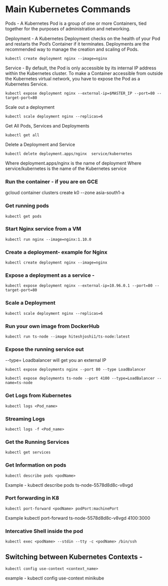# Main Kubernetes Commands

Pods -
A Kubernetes Pod is a group of one or more Containers, tied together for the purposes of administration and networking.

Deployment -
A Kubernetes Deployment checks on the health of your Pod and restarts the Pod’s Container if it terminates. Deployments are the recommended way to manage the creation and scaling of Pods.

```
kubectl create deployment nginx --image=nginx
```

Service -
By default, the Pod is only accessible by its internal IP address within the Kubernetes cluster. To make a Container accessible from outside the Kubernetes virtual network, you have to expose the Pod as a Kubernetes Service.

```
kubectl expose deployment nginx --external-ip=$MASTER_IP --port=80 --target-port=80
```

Scale out a deployment

```
kubectl scale deployment nginx --replicas=6
```

Get All Pods, Services and Deployments

```
kubectl get all
```

Delete a Deployment and Service

```
kubectl delete deployment.apps/nginx  service/kubernetes
```

Where deployment.apps/nginx is the name of deployment
Where service/kubernetes is the name of the Kubernetes service

### Run the container - if you are on GCE

gcloud container clusters create k0 --zone asia-south1-a

### Get running pods

```
kubectl get pods
```

### Start Nginx service from a VM

```
kubectl run nginx --image=nginx:1.10.0
```

### Create a deployment- example for Nginx

```
kubectl create deployment nginx --image=nginx
```

### Expose a deployment as a service -

```
kubectl expose deployment nginx --external-ip=10.96.0.1 --port=80 --target-port=80
```

### Scale a Deployment

```
kubectl scale deployment nginx --replicas=6
```

### Run your own image from DockerHub

```
kubectl run ts-node --image hiteshjoshi1/ts-node:latest
```

### Expose the running service out

--type= Loadbalancer will get you an external IP

```
kubectl expose deployments nginx --port 80 --type LoadBalancer

kubectl expose deployments ts-node --port 4100 --type=LoadBalancer --name=ts-node
```

### Get Logs from Kubernetes

```
kubectl logs <Pod_name>
```

### Streaming Logs

```
kubectl logs -f <Pod_name>
```

### Get the Running Services

```
kubectl get services
```

### Get Information on pods

```
kubectl describe pods <podName>
```

Example -
kubectl describe pods ts-node-5578d8d8c-v8vgd

### Port forwarding in K8

```
kubectl port-forward <podName> podPort:machinePort
```

Example
kubectl port-forward ts-node-5578d8d8c-v8vgd 4100:3000

### Intercative Shell inside the pod

```
kubectl exec <podName> --stdin --tty -c <podName> /bin/ssh
```

## Switching between Kubernetes Contexts -

```
kubectl config use-context <context_name>

```

example -
kubectl config use-context minikube
